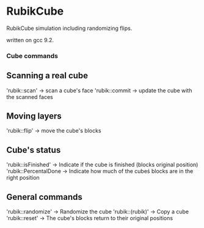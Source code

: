 # RubikCube
RubikCube simulation including randomizing flips.

written on gcc 9.2.

### Cube commands

## Scanning a real cube
  'rubik::scan'   -> scan a cube's face
  'rubik::commit  -> update the cube with the scanned faces
  
## Moving layers
  'rubik::flip' -> move the cube's blocks
  
## Cube's status
  'rubik::isFinished'   -> Indicate if the cube is finished (blocks original position)
  'rubik::PercentalDone -> Indicate how much of the cubeś blocks are in the right position
  
## General commands
  'rubik::randomize'  -> Randomize the cube
  'rubik::(rubik)'    -> Copy a cube
  'rubik::reset'      -> The cube's blocks return to their original positions
  
